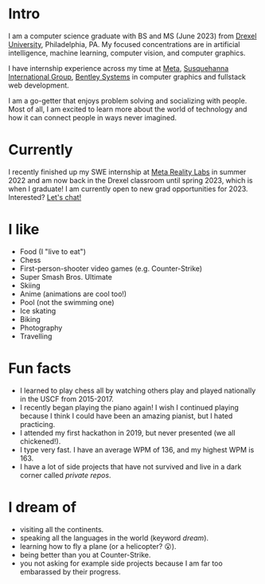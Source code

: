 # Intro

I am a computer science graduate with BS and MS (June 2023) from [Drexel University](https://drexel.edu/), Philadelphia, PA. My focused concentrations are in artificial intelligence, machine learning, computer vision, and computer graphics.

I have internship experience across my time at [Meta](https://about.facebook.com/), [Susquehanna International Group](https://sig.com/), [Bentley Systems](https://www.bentley.com/) in computer graphics and fullstack web development.

I am a go-getter that enjoys problem solving and socializing with people. Most of all, I am excited to learn more about the world of technology and how it can connect people in ways never imagined.

# Currently

I recently finished up my SWE internship at [Meta Reality Labs](https://about.meta.com/realitylabs/) in summer 2022 and am now back in the Drexel classroom until spring 2023, which is when I graduate! I am currently open to new grad opportunities for 2023. Interested? [Let's chat!](mailto:wu.kevin.2520@gmail.com)

# I like

- Food (I "live to eat")
- Chess
- First-person-shooter video games (e.g. Counter-Strike)
- Super Smash Bros. Ultimate
- Skiing
- Anime (animations are cool too!)
- Pool (not the swimming one)
- Ice skating
- Biking
- Photography
- Travelling

# Fun facts

- I learned to play chess all by watching others play and played nationally in the USCF from 2015-2017.
- I recently began playing the piano again! I wish I continued playing because I think I could have been an amazing pianist, but I hated practicing.
- I attended my first hackathon in 2019, but never presented (we all chickened!).
- I type very fast. I have an average WPM of 136, and my highest WPM is 163.
- I have a lot of side projects that have not survived and live in a dark corner called _private repos_.

# I dream of

- visiting all the continents.
- speaking all the languages in the world (keyword _dream_).
- learning how to fly a plane (or a helicopter? 😮).
- being better than you at Counter-Strike.
- you not asking for example side projects because I am far too embarassed by their progress.
